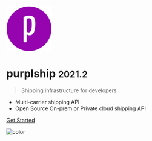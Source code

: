 
<img src="_media/icon.png" alt="logo" width="120"/>

# purplship <small>2021.2</small>

> Shipping infrastructure for developers.

- Multi-carrier shipping API
- Open Source On-prem or Private cloud shipping API

[Get Started](/?id=purplship-overview)

![color](#eeeeee)
